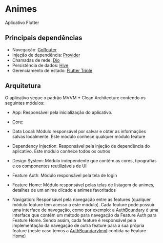 # Animes

Aplicativo Flutter

## Principais dependências

- Navegação: [GoRouter](https://pub.dev/packages/go_router)
- Injeção de dependência: [Provider](https://pub.dev/packages/provider)
- Chamadas de rede: [Dio](https://pub.dev/packages/dio)
- Persistência de dados: [Hive](https://pub.dev/packages/hive)
- Gerenciamento de estado: [Flutter Triple](https://pub.dev/packages/flutter_triple)

## Arquitetura

O aplicativo segue o padrão MVVM + Clean Architecture contendo os seguintes módulos:

- App: Responsável pela inicialização do aplicativo. 

- Core:

- Data Local: Módulo responsável por salvar e obter as informações salvas localmente. Este módulo conhece qualquer módulo feature

- Dependency Injection: Responsável pela injeção de dependência do aplicativo. Este módulo conhece todos os outros

- Design System: Módulo independente que contém as cores, tipografias e os componentes reutilizáveis de UI

- Feature Auth: Módulo responsável pela tela de login

- Feature Home: Módulo responsável pelas telas de listagem de animes, detalhes de um anime clicado e animes favoritados

- Navigation: Responsável pela navegação entre as features (qualquer módulo feature tem acesso a este módulo). Cada feature pode possuir uma interface de navegação, como por exemplo: a [AuthBoundary](https://github.com/alvarobcprado/animes_app/blob/main/modules/navigation/lib/src/auth_boundary.dart) é uma interface que contém um método para navegação da Feature Auth para Feature Home. Sendo assim, cada feature é responsável pela implementação da navegação de outra feature para a sua própria feature (neste caso temos a [AuthBoundaryImpl](https://github.com/alvarobcprado/animes_app/blob/main/modules/feature_home/lib/src/boundary/auth_boundary_impl.dart) contida na Feature Home)
